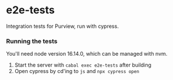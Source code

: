 # e2e-tests

Integration tests for Purview, run with cypress.

### Running the tests

You'll need node version 16.14.0, which can be managed with nvm.

1. Start the server with `cabal exec e2e-tests` after building
2. Open cypress by cd'ing to `js` and `npx cypress open`
